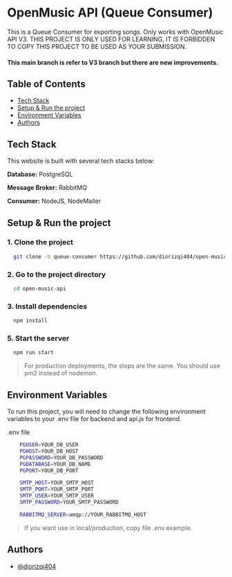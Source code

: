 
# OpenMusic API (Queue Consumer)

This is a Queue Consumer for exporting songs. Only works with OpenMusic API V3. THIS PROJECT IS ONLY USED FOR LEARNING, IT IS FORBIDDEN TO COPY THIS PROJECT TO BE USED AS YOUR SUBMISSION.

#### This main branch is refer to V3 branch but there are new improvements.

## Table of Contents
- [Tech Stack](#tech-stack)
- [Setup & Run the project](#setup--run-the-project)
- [Environment Variables](#environment-variables)
- [Authors](#authors)

## Tech Stack
This website is built with several tech stacks below:

**Database:** PostgreSQL

**Message Broker:** RabbitMQ

**Consumer:** NodeJS, NodeMailer


## Setup & Run the project

### 1. Clone the project

```bash
  git clone -b queue-consumer https://github.com/diorizqi404/open-music-api.git
```

### 2. Go to the project directory

```bash
  cd open-music-api
```

### 3. Install dependencies

```bash
  npm install
```

### 5. Start the server

```bash
  npm run start
```
> For production deployments, the steps are the same. You should use pm2 instead of nodemon.

## Environment Variables

To run this project, you will need to change the following environment variables to your .env file for backend and api.js for frontend.

.env file
```bash
    PGUSER=YOUR_DB_USER
    PGHOST=YOUR_DB_HOST
    PGPASSWORD=YOUR_DB_PASSWORD
    PGDATABASE=YOUR_DB_NAME
    PGPORT=YOUR_DB_PORT

    SMTP_HOST=YOUR_SMTP_HOST
    SMTP_PORT=YOUR_SMTP_PORT
    SMTP_USER=YOUR_SMTP_USER
    SMTP_PASSWORD=YOUR_SMTP_PASSWORD

    RABBITMQ_SERVER=amqp://YOUR_RABBITMQ_HOST
```

> If you want use in local/production, copy file .env.example.

## Authors

- [@diorizqi404](https://www.github.com/diorizqi404)

